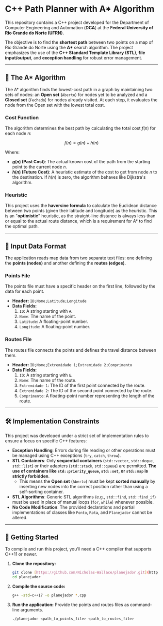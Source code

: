 # C++ Path Planner with A* Algorithm

This repository contains a C++ project developed for the Department of Computer Engineering and Automation (**DCA**) at the **Federal University of Rio Grande do Norte (UFRN)**.

The objective is to find the **shortest path** between two points on a map of Rio Grande do Norte using the **A\*** search algorithm. The project emphasizes the use of the **C++ Standard Template Library (STL)**, **file input/output**, and **exception handling** for robust error management.

---

## 🧠 The A* Algorithm

The A\* algorithm finds the lowest-cost path in a graph by maintaining two sets of nodes: an **Open set** (`Aberto`) for nodes yet to be analyzed and a **Closed set** (`Fechado`) for nodes already visited. At each step, it evaluates the node from the Open set with the lowest total cost.

### Cost Function
The algorithm determines the best path by calculating the total cost $f(n)$ for each node $n$:

$$f(n) = g(n) + h(n)$$

Where:
* **$g(n)$ (Past Cost)**: The actual known cost of the path from the starting point to the current node $n$.
* **$h(n)$ (Future Cost)**: A heuristic estimate of the cost to get from node $n$ to the destination. If $h(n)$ is zero, the algorithm behaves like Dijkstra's algorithm.

### Heuristic
This project uses the **haversine formula** to calculate the Euclidean distance between two points (given their latitude and longitude) as the heuristic. This is an "**optimistic**" heuristic, as the straight-line distance is always less than or equal to the actual route distance, which is a requirement for A\* to find the optimal path.

---

## 📁 Input Data Format

The application reads map data from two separate text files: one defining the **points (nodes)** and another defining the **routes (edges)**.

### Points File
The points file must have a specific header on the first line, followed by the data for each point.

* **Header:** `ID;Nome;Latitude;Longitude`
* **Data Fields:**
    1.  `ID`: A string starting with `#`.
    2.  `Nome`: The name of the point.
    3.  `Latitude`: A floating-point number.
    4.  `Longitude`: A floating-point number.

### Routes File
The routes file connects the points and defines the travel distance between them.

* **Header:** `ID;Nome;Extremidade 1;Extremidade 2;Comprimento`
* **Data Fields:**
    1.  `ID`: A string starting with `&`.
    2.  `Nome`: The name of the route.
    3.  `Extremidade 1`: The ID of the first point connected by the route.
    4.  `Extremidade 2`: The ID of the second point connected by the route.
    5.  `Comprimento`: A floating-point number representing the length of the route.

---

## 🛠️ Implementation Constraints

This project was developed under a strict set of implementation rules to ensure a focus on specific C++ features:

* **Exception Handling**: Errors during file reading or other operations must be managed using C++ exceptions (`try`, `catch`, `throw`).
* **STL Containers**: Only **sequential containers** (`std::vector`, `std::deque`, `std::list`) or their adapters (`std::stack`, `std::queue`) are permitted. **The use of containers like `std::priority_queue`, `std::set`, or `std::map` is strictly forbidden**.
    * This means the **Open set** (`Aberto`) must be kept **sorted manually** by inserting new nodes into the correct position rather than using a self-sorting container.
* **STL Algorithms**: Generic STL algorithms (e.g., `std::find`, `std::find_if`) must be used in place of manual loops (`for`, `while`) whenever possible.
* **No Code Modification**: The provided declarations and partial implementations of classes like `Ponto`, `Rota`, and `Planejador` cannot be altered.

---

## 🚀 Getting Started

To compile and run this project, you'll need a C++ compiler that supports C++11 or newer.

1.  **Clone the repository:**
    ```sh
    git clone [https://github.com/Nicholas-Wallace/planejador.git](https://github.com/Nicholas-Wallace/planejador.git)
    cd planejador
    ```

2.  **Compile the source code:**
    ```sh
    g++ -std=c++17 -o planejador *.cpp
    ```

3.  **Run the application:**
    Provide the points and routes files as command-line arguments.
    ```sh
    ./planejador <path_to_points_file> <path_to_routes_file>
    ```
